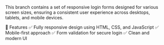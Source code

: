 This branch contains a set of responsive login forms designed for various screen sizes, ensuring a consistent user experience across desktops, tablets, and mobile devices.

🚀 Features
✅ Fully responsive design using HTML, CSS, and JavaScript
✅ Mobile-first approach
✅ Form validation for secure login
✅ Clean and modern UI
